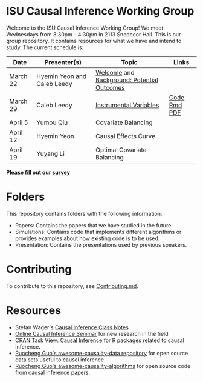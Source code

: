 
# ISU Causal Inference Working Group

Welcome to the ISU Causal Inference Working Group! We meet Wednesdays from
3:30pm - 4:30pm in 2113 Snedecor Hall. This is our group repository. It
contains resources for what we have and intend to study. The current schedule
is:

| Date     | Presenter(s)                | Topic                                                                                                                              | Links                                                                    |
| -----    | ----------                  | ------                                                                                                                             | ----                                                                     |
| March 22 | Hyemin Yeon and Caleb Leedy | [Welcome](Presentations/welcome_032223.pdf) and [Background: Potential Outcomes](Presentations/intro_032223.pdf) |                                                                          |
| March 29 | Caleb Leedy                 | [Instrumental Variables](Presentations/iv.pdf)                                                                                     | [Code Rmd](Simulations/est_ate_iv.Rmd) [PDF](Simulations/est_ate_iv.pdf) |
| April 5  | Yumou Qiu                   | Covariate Balancing                                                                                                                |                                                                          |
| April 12 | Hyemin Yeon                 | Causal Effects Curve                                                                                                               |                                                                          |
| April 19 | Yuyang Li                   | Optimal Covariate Balancing                                                                                                        |                                                                          |


**Please fill out our [survey](https://forms.gle/Bc3gPvWuRnTWU2gy5)**

# Folders

This repository contains folders with the following information:

* Papers: Contains the papers that we have studied in the future.
* Simulations: Contains code that implements different algorithms or provides
  examples about how existing code is to be used.
* Presentation: Contains the presentations used by previous speakers.

# Contributing

To contribute to this repository, see [Contributing.md](Contributing.md).

# Resources

* Stefan Wager's [Causal Inference Class
  Notes](https://web.stanford.edu/~swager/stats361.pdf)
* [Online Causal Inference Seminar](https://sites.google.com/view/ocis/home)
  for new research in the field
* [CRAN Task View: Causal
  Inference](https://cran.r-project.org/web/views/CausalInference.html) for R
  packages related to causal inference.
* [Ruocheng Guo's awesome-causality-data
  repository](https://github.com/rguo12/awesome-causality-data) for open source
  data sets useful to causal inference.
* [Ruocheng Guo's
  awesome-causality-algorithms](https://github.com/rguo12/awesome-causality-algorithms)
  for open source code from causal inference papers.
